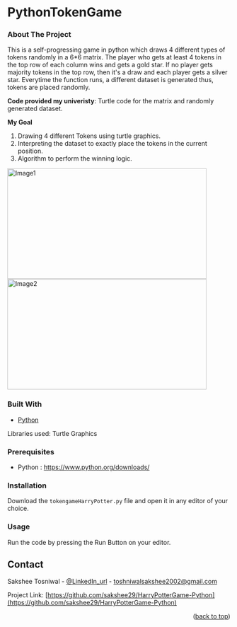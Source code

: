# PythonTokenGame


<!-- ABOUT THE PROJECT -->
### About The Project

This is a self-progressing game in python which draws 4 different types of tokens randomly in a 6*6 matrix. The player who gets at least 4 tokens in the top row of each column wins and gets a gold star. If no player gets majority tokens in the top row, then it's a draw and each player gets a silver star.
Everytime the function runs, a different dataset is generated thus, tokens are placed randomly.

**Code provided my univeristy**: Turtle code for the matrix and randomly generated dataset.

**My Goal**
1. Drawing 4 different Tokens using turtle graphics.
2. Interpreting the dataset to exactly place the tokens in the current position. 
3. Algorithm to perform the winning logic. 
<!-- 
[![Program Screen Shot][program-screenshot1]] [![Program Screen Shot][program-screenshot2]] -->
<img src="https://github.com/sakshee29/PythonTokenGame/blob/main/pythongame.png" alt="Image1" width="450" height="250"/> <img src="https://github.com/sakshee29/PythonTokenGame/blob/main/pythongame2.png" alt="Image2" width="450" height="250"/>

### Built With

* [Python](https://www.python.org/)

Libraries used: Turtle Graphics 

### Prerequisites

* Python : https://www.python.org/downloads/

### Installation

Download the `tokengameHarryPotter.py` file and open it in any editor of your choice.

<!-- USAGE EXAMPLES -->
### Usage

Run the code by pressing the Run Button on your editor.


<!-- CONTACT -->
## Contact

Sakshee Tosniwal - [@LinkedIn_url](https://www.linkedin.com/in/sakshee-tosniwal-32a0a8188/) - toshniwalsakshee2002@gmail.com

Project Link: [https://github.com/sakshee29/HarryPotterGame-Python](https://github.com/sakshee29/HarryPotterGame-Python)

<p align="right">(<a href="#top">back to top</a>)</p>



<!-- IMAGES -->
[program-screenshot1]: pythongame.png
[program-screenshot2]: pythongame2.png
